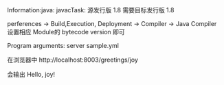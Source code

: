 Information:java: javacTask: 源发行版 1.8 需要目标发行版 1.8

perferences -> Build,Execution, Deployment -> Compiler -> Java Compiler
设置相应 Module的 bytecode version 即可

Program arguments: server sample.yml

在浏览器中
http://localhost:8003/greetings/joy

会输出
Hello, joy!